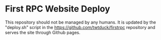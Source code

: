 # First RPC Website Deploy

This repository should not be managed by any humans. It is updated by the "deploy.sh" script in the <https://github.com/twtduck/firstrpc> repository and serves the site through Github pages.
